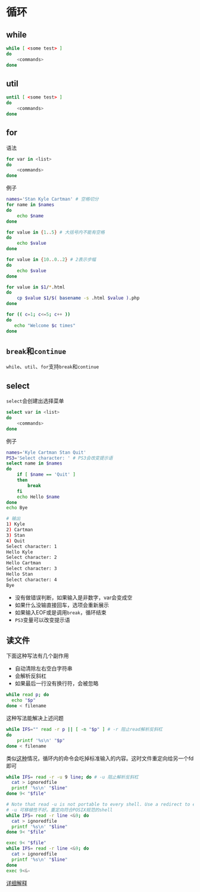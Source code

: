 # 循环

## while

```bash
while [ <some test> ]
do
    <commands>
done
```

## util

```bash
until [ <some test> ]
do
    <commands>
done
```

## for

语法

```bash
for var in <list>
do
    <commands>
done
```

例子

```bash
names='Stan Kyle Cartman' # 空格切分
for name in $names
do
    echo $name
done

for value in {1..5} # 大括号内不能有空格
do
    echo $value
done

for value in {10..0..2} # 2表示步幅
do
    echo $value
done

for value in $1/*.html
do
    cp $value $1/$( basename -s .html $value ).php
done

for (( c=1; c<=5; c++ ))
do
   echo "Welcome $c times"
done
```

## `break`和`continue`

`while`、`util`、`for`支持`break`和`continue`

## select

`select`会创建出选择菜单

```bash
select var in <list>
do
    <commands>
done
```

例子

```bash
names='Kyle Cartman Stan Quit'
PS3='Select character: ' # PS3会改变提示语
select name in $names
do
    if [ $name == 'Quit' ]
    then
        break
    fi
    echo Hello $name
done
echo Bye

# 输出
1) Kyle
2) Cartman
3) Stan
4) Quit
Select character: 1
Hello Kyle
Select character: 2
Hello Cartman
Select character: 3
Hello Stan
Select character: 4
Bye
```

- 没有做错误判断，如果输入是非数字，var会变成空
- 如果什么没输直接回车，选项会重新展示
- 如果输入EOF或是调用`break`，循环结束
- `PS3`变量可以改变提示语

## 读文件

下面这种写法有几个副作用

- 自动清除左右空白字符串
- 会解析反斜杠
- 如果最后一行没有换行符，会被忽略

```bash
while read p; do
  echo "$p"
done < filename
```

这种写法能解决上述问题

```bash
while IFS="" read -r p || [ -n "$p" ] # -r 阻止read解析反斜杠
do
    printf '%s\n' "$p"
done < filename
```

类似[这种](https://unix.stackexchange.com/questions/107800/using-while-loop-to-ssh-to-multiple-servers)情况，循环内的命令会吃掉标准输入的内容。这时文件重定向给另一个fd即可

```bash
while IFS= read -r -u 9 line; do # -u 阻止解析反斜杠
  cat > ignoredfile
  printf '%s\n' "$line"
done 9< "$file"

# Note that read -u is not portable to every shell. Use a redirect to ensure it works in any POSIX compliant shell:
# -u 可移植性不好。重定向符合POSIX规范的shell
while IFS= read -r line <&9; do
  cat > ignoredfile
  printf '%s\n' "$line"
done 9< "$file"

exec 9< "$file"
while IFS= read -r line <&9; do
  cat > ignoredfile
  printf '%s\n' "$line"
done
exec 9<&-
```

[详细解释](http://mywiki.wooledge.org/BashFAQ/001)
